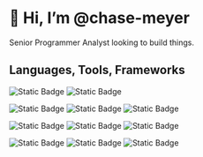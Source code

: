 # 👋 Hi, I’m @chase-meyer

Senior Programmer Analyst looking to build things.

## Languages, Tools, Frameworks

![Static Badge](https://img.shields.io/badge/git-%23F05032?style=flat&logo=git&labelColor=%23fff)
![Static Badge](https://img.shields.io/badge/github-%23181717?style=flat&logo=GitHub&logoColor=%23181717&labelColor=%23fff)


![Static Badge](https://img.shields.io/badge/dotnet-%23512BD4?style=flat&logo=dotnet&logoColor=%23512BD4&labelColor=%23fff)
![Static Badge](https://img.shields.io/badge/python-%233776AB?style=flat&logo=python&labelColor=%23fff)
![Static Badge](https://img.shields.io/badge/bash-%234EAA25?style=flat&logo=gnubash&labelColor=%23fff)

![Static Badge](https://img.shields.io/badge/linux-%23FCC624?style=flat&logo=linux&labelColor=%23fff)
![Static Badge](https://img.shields.io/badge/debian-%23A81D33?style=flat&logo=debian&logoColor=%23A81D33&labelColor=%23fff)
![Static Badge](https://img.shields.io/badge/ubuntu-%23E95420?style=flat&logo=ubuntu&labelColor=%23fff)

![Static Badge](https://img.shields.io/badge/docker-%232496ED?style=flat&logo=docker&labelColor=%23fff)
![Static Badge](https://img.shields.io/badge/azure-%2300ABEC?style=flat&labelColor=%23fff&logo=data:image/svg%2bxml;base64,PHN2ZyB4bWxucz0iaHR0cDovL3d3dy53My5vcmcvMjAwMC9zdmciIHZpZXdCb3g9IjAgMCAxNiAxNiI+CiAgICA8cGF0aCBmaWxsPSIjMDBhYmVjIgogICAgICAgIGQ9Ik0zLjY1IDE0LjJIMTZMOS4zNSAyLjY4IDcuMzMgOC4yNGwzLjg4IDQuNjMtNy41NiAxLjMzek04LjgyIDEuOEw0LjA3IDUuNzkgMCAxMi44NGgzLjY3di4wMUw4LjgyIDEuOHoiIC8+Cjwvc3ZnPg==)
![Static Badge](https://img.shields.io/badge/terraform-%23844FBA?logo=terraform&labelColor=%23fff)



<!---
chase-meyer/chase-meyer is a ✨ special ✨ repository because its `README.md` (this file) appears on your GitHub profile.
You can click the Preview link to take a look at your changes.
--->
